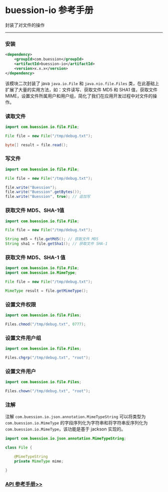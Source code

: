 # buession-io 参考手册


封装了对文件的操作


---


### 安装

```xml
<dependency>
    <groupId>com.buession</groupId>
    <artifactId>buession-io</artifactId>
    <version>x.x.x</version>
</dependency>
```


该模块二次封装了 java `java.io.File` 和 `java.nio.file.Files` 类，在此基础上扩展了大量的实用方法，如：文件读写、获取文件 MD5 和 SHA1 值，获取文件 MIME，设置文件所属用户和用户组，简化了我们在应用开发过程中对文件的操作。


### 读取文件

```java
import com.buession.io.file.File;

File file = new File("/tmp/debug.txt");

byte[] result = file.read();
```


### 写文件

```java
import com.buession.io.file.File;

File file = new File("/tmp/debug.txt");

file.write("Buession");
file.write("Buession".getBytes());
file.write("Buession", true); // 追加写
```


### 获取文件 MD5、SHA-1值

```java
import com.buession.io.file.File;

File file = new File("/tmp/debug.txt");

String md5 = file.getMd5(); // 获取文件 MD5
String sha1 = file.getSha1(); // 获取文件 SHA-1
```


### 获取文件 MD5、SHA-1 值

```java
import com.buession.io.file.File;
import com.buession.io.MimeType;

File file = new File("/tmp/debug.txt");

MimeType result = file.getMimeType();
```


### 设置文件权限

```java
import com.buession.io.file.Files;

Files.chmod("/tmp/debug.txt", 0777);
```


### 设置文件用户组

```java
import com.buession.io.file.Files;

Files.chgrp("/tmp/debug.txt", "root");
```


### 设置文件用户

```java
import com.buession.io.file.Files;

Files.chown("/tmp/debug.txt", "root");
```


### 注解

注解 `com.buession.io.json.annotation.MimeTypeString` 可以将类型为 `com.buession.io.MimeType` 的字段序列化为字符串和将字符串反序列化为 `com.buession.io.MimeType`，该功能是基于 jackson 实现的。

```java
import com.buession.io.json.annotation.MimeTypeString;

class File {

    @MimeTypeString
    private MimeType mime;

}
```


### [API 参考手册>>](https://javadoc.io/static/com.buession/buession-io/2.3.0/)